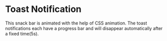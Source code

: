 # Toast Notification
This snack bar is animated with the help of CSS animation.
The toast notifications each have a progress bar and will disappear automatically after a fixed time(5s).